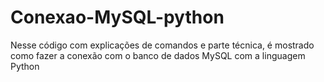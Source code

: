 # Conexao-MySQL-python
Nesse código com explicações de comandos e parte técnica, é mostrado como fazer a conexão com o banco de dados MySQL com a linguagem Python
